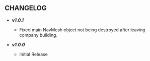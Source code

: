 
## CHANGELOG

- ***v1.0.1***
    - Fixed main NavMesh object not being destroyed after leaving company building.

- ***v1.0.0***
    - Initial Release
